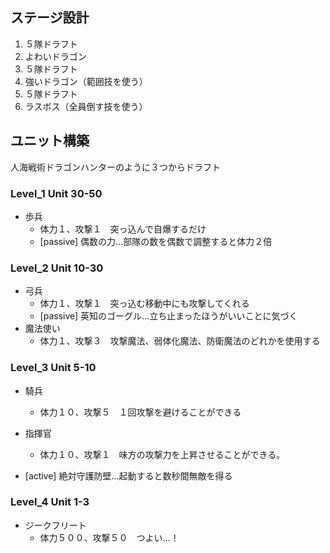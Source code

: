
## ステージ設計
1. ５隊ドラフト
1. よわいドラゴン
1. ５隊ドラフト
1. 強いドラゴン（範囲技を使う）
1. ５隊ドラフト
1. ラスボス（全員倒す技を使う）

## ユニット構築
人海戦術ドラゴンハンターのように３つからドラフト

### Level_1 Unit 30-50
- 歩兵
	- 体力１、攻撃１　突っ込んで自爆するだけ
	- [passive] 偶数の力…部隊の数を偶数で調整すると体力２倍

### Level_2 Unit 10-30
- 弓兵
	- 体力１、攻撃１　突っ込む移動中にも攻撃してくれる
	- [passive] 英知のゴーグル…立ち止まったほうがいいことに気づく
- 魔法使い
	- 体力１、攻撃３　攻撃魔法、弱体化魔法、防衛魔法のどれかを使用する

### Level_3 Unit 5-10
- 騎兵
	- 体力１０、攻撃５　１回攻撃を避けることができる
	
- 指揮官
	- 体力１０、攻撃１　味方の攻撃力を上昇させることができる。　
- [active] 絶対守護防壁…起動すると数秒間無敵を得る


### Level_4 Unit 1-3
- ジークフリート
	- 体力５００、攻撃５０　つよい…！